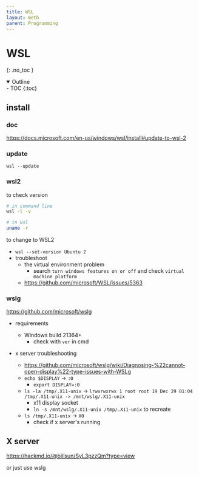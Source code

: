 ```yaml
---
title: WSL
layout: meth
parent: Programming
---
```

# WSL
{: .no_toc }

<details open markdown="block">
  <summary>
    Outline
  </summary>
- TOC
{:toc}
</details>

## install
### doc
<https://docs.microsoft.com/en-us/windows/wsl/install#update-to-wsl-2>

### update
```
wsl --update
```

### wsl2
to check version  
```sh
# in command line
wsl -l -v

# in wsl
uname -r
```

to change to WSL2
- `wsl --set-version Ubuntu 2`
- troubleshoot
	- the virtual environment problem
		- search `turn windows features on or off` and check `virtual machine platform`
	- <https://github.com/microsoft/WSL/issues/5363>

### wslg
<https://github.com/microsoft/wslg>

- requirements
	- Windows build 21364+
		- check with `ver` in cmd

- x server troubleshooting  
	- <https://github.com/microsoft/wslg/wiki/Diagnosing-%22cannot-open-display%22-type-issues-with-WSLg>
	- `echo $DISPLAY` → `:0`
		- `export DISPLAY=:0`
	- `ls -la /tmp/.X11-unix` → `lrwxrwxrwx 1 root root 19 Dec 29 01:04 /tmp/.X11-unix -> /mnt/wslg/.X11-unix`
		- x11 display socket
		- `ln -s /mnt/wslg/.X11-unix /tmp/.X11-unix` to recreate
	- `ls /tmp/.X11-unix` → `X0`
		- check if x server's running


## X server
<https://hackmd.io/@billsun/SyL3pzzQm?type=view>

or just use wslg